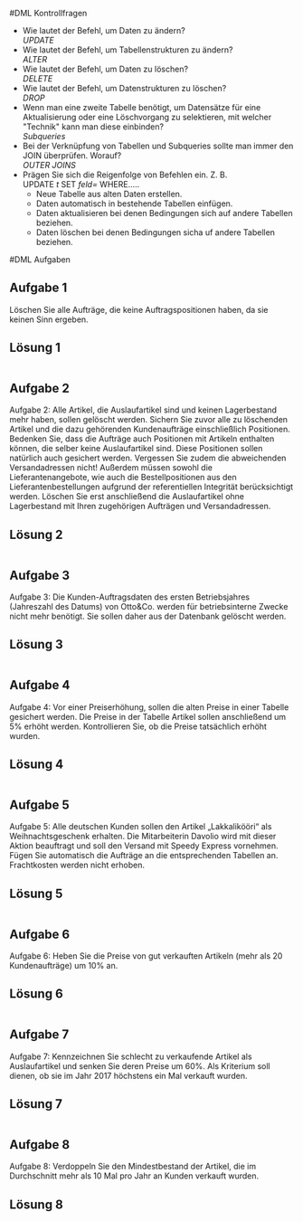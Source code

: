 #DML Kontrollfragen

- Wie lautet der Befehl, um Daten zu ändern? <br>
    <i>UPDATE</i>
- Wie lautet der Befehl, um Tabellenstrukturen zu ändern? <br>
    <i>ALTER</i>
- Wie lautet der Befehl, um Daten zu löschen? <br>
    <i>DELETE</i>
- Wie lautet der Befehl, um Datenstrukturen zu löschen? <br>
    <i>DROP</i>
- Wenn man eine zweite Tabelle benötigt, um Datensätze für eine Aktualisierung oder eine Löschvorgang zu selektieren, mit welcher "Technik" kann man diese einbinden? <br>
    <i>Subqueries</i>
- Bei der Verknüpfung von Tabellen und Subqueries sollte man immer den JOIN überprüfen. Worauf? <br>
    <i>OUTER JOINS</i>
- Prägen Sie sich die Reigenfolge von Befehlen ein. Z. B. <br>
UPDATE <i>t</i> SET <i>feld=</i> WHERE.....
    - Neue Tabelle aus alten Daten erstellen.
    - Daten automatisch in bestehende Tabellen einfügen.
    - Daten aktualisieren bei denen Bedingungen sich auf andere Tabellen beziehen.
    - Daten löschen bei denen Bedingungen sicha uf andere Tabellen beziehen.

#DML Aufgaben

## Aufgabe 1

Löschen Sie alle Aufträge, die keine Auftragspositionen haben, da sie keinen Sinn ergeben.

## Lösung 1

```bash
```

## Aufgabe 2

Aufgabe 2:	Alle Artikel, die Auslaufartikel sind und keinen Lagerbestand mehr haben, sollen gelöscht werden. Sichern Sie zuvor alle zu löschenden Artikel und die dazu gehörenden Kundenaufträge einschließlich Positionen. Bedenken Sie, dass die Aufträge auch Positionen mit Artikeln enthalten können, die selber keine Auslaufartikel sind. Diese Positionen sollen natürlich auch gesichert werden. Vergessen Sie zudem die abweichenden Versandadressen nicht! Außerdem müssen sowohl die Lieferantenangebote, wie auch die Bestellpositionen aus den Lieferantenbestellungen aufgrund der referentiellen Integrität berücksichtigt werden. Löschen Sie erst anschließend die Auslaufartikel ohne Lagerbestand mit Ihren zugehörigen Aufträgen und Versandadressen.

## Lösung 2

```bash
```

## Aufgabe 3

Aufgabe 3:	Die Kunden-Auftragsdaten des ersten Betriebsjahres (Jahreszahl des Datums) von Otto&Co. werden für betriebsinterne Zwecke nicht mehr benötigt. Sie sollen daher aus der Datenbank gelöscht werden.

## Lösung 3

```bash
```

## Aufgabe 4

Aufgabe 4:	Vor einer Preiserhöhung, sollen die alten Preise in einer Tabelle gesichert werden. Die Preise in der Tabelle Artikel sollen anschließend um 5% erhöht werden. Kontrollieren Sie, ob die Preise tatsächlich erhöht wurden.

## Lösung 4

```bash
```

## Aufgabe 5

Aufgabe 5:	Alle deutschen Kunden sollen den Artikel „Lakkalikööri“ als Weihnachtsgeschenk erhalten. Die Mitarbeiterin Davolio wird mit dieser Aktion beauftragt und soll den Versand mit Speedy Express vornehmen. Fügen Sie automatisch die Aufträge an die entsprechenden Tabellen an. Frachtkosten werden nicht erhoben.

## Lösung 5

```bash
```

## Aufgabe 6

Aufgabe 6:	Heben Sie die Preise von gut verkauften Artikeln (mehr als 20 Kundenaufträge) um 10% an.

## Lösung 6

```bash
```

## Aufgabe 7

Aufgabe 7:	Kennzeichnen Sie schlecht zu verkaufende Artikel als Auslaufartikel und senken Sie deren Preise um 60%. Als Kriterium soll dienen, ob sie im Jahr 2017 höchstens ein Mal verkauft wurden.

## Lösung 7

```bash
```

## Aufgabe 8

Aufgabe 8:	Verdoppeln Sie den Mindestbestand der Artikel, die im Durchschnitt mehr als 10 Mal pro Jahr an Kunden verkauft wurden.

## Lösung 8

```bash
```